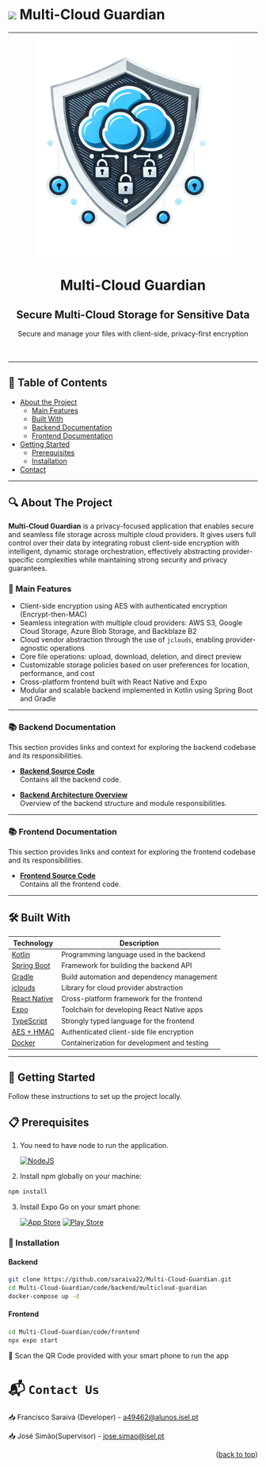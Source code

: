 # <image src ="docs/images/icon_cloud.png" width=50> Multi-Cloud Guardian

<a name="readme-top"></a>

---

<div align="center">
  <a href="docs/images/splash-screen.png">
    <img src="docs/images/Logo-MultiCloudGuardian-clean.png" alt="Multi-Cloud Guardian Splash" width="400">
  </a>
  <h1 align="center">Multi-Cloud Guardian</h1>
  <h2 align="center">Secure Multi-Cloud Storage for Sensitive Data</h2>

  <p align="center">
    Secure and manage your files with client-side, privacy-first encryption
    <br />
    <br />
    <br />

  </p>
</div>

---

## 📑 Table of Contents

- [About the Project](#-about-the-project)
  - [Main Features](#-main-features)
  - [Built With](#built-with)
  - [Backend Documentation](#-backend-documentation)
  - [Frontend Documentation](#-frontend-documentation)
- [Getting Started](#-getting-started)
  - [Prerequisites](#-prerequisites)
  - [Installation](#-installation)
- [Contact](#contact)

---

## 🔍 About The Project

**Multi-Cloud Guardian** is a privacy-focused application that enables secure and seamless file storage across multiple cloud providers. It gives users full control over their data by integrating robust client-side encryption with intelligent, dynamic storage orchestration, effectively abstracting provider-specific complexities while maintaining strong security and privacy guarantees.

### 🔐 Main Features

- Client-side encryption using AES with authenticated encryption (Encrypt-then-MAC)
- Seamless integration with multiple cloud providers: AWS S3, Google Cloud Storage, Azure Blob Storage, and Backblaze B2
- Cloud vendor abstraction through the use of `jclouds`, enabling provider-agnostic operations
- Core file operations: upload, download, deletion, and direct preview
- Customizable storage policies based on user preferences for location, performance, and cost
- Cross-platform frontend built with React Native and Expo
- Modular and scalable backend implemented in Kotlin using Spring Boot and Gradle

---

### 📚 Backend Documentation

This section provides links and context for exploring the backend codebase and its responsibilities.

- [**Backend Source Code**](./code/backend/multicloud-guardian/)  
  Contains all the backend code.

- [**Backend Architecture Overview**](./code/backend/docs/backend-impl.md)  
  Overview of the backend structure and module responsibilities.

---

### 📚 Frontend Documentation

This section provides links and context for exploring the frontend codebase and its responsibilities.

- [**Frontend Source Code**](./code/frontend/)  
  Contains all the frontend code.



---

## 🛠️ Built With

| Technology                                            | Description                                  |
| ----------------------------------------------------- | -------------------------------------------- |
| [Kotlin](https://kotlinlang.org/)                     | Programming language used in the backend     |
| [Spring Boot](https://spring.io/projects/spring-boot) | Framework for building the backend API       |
| [Gradle](https://gradle.org/)                         | Build automation and dependency management   |
| [jclouds](https://jclouds.apache.org/)                | Library for cloud provider abstraction       |
| [React Native](https://reactnative.dev/)              | Cross-platform framework for the frontend    |
| [Expo](https://expo.dev/)                             | Toolchain for developing React Native apps   |
| [TypeScript](https://www.typescriptlang.org/)         | Strongly typed language for the frontend     |
| [AES + HMAC](https://www.npmjs.com/package/crypto-js) | Authenticated client-side file encryption    |
| [Docker](https://www.docker.com/)                     | Containerization for development and testing |

---

## 🚀 Getting Started

Follow these instructions to set up the project locally.

## 📋 Prerequisites

1. You need to have node to run the application.

   [![NodeJS](https://img.shields.io/badge/node.js-6DA55F?style=for-the-badge&logo=node.js&logoColor=white)](https://nodejs.org/en)

2. Install npm globally on your machine:

```sh
npm install
```

3. Install Expo Go on your smart phone:

   [![App Store](https://img.shields.io/badge/App_Store-0D96F6?style=for-the-badge&logo=app-store&logoColor=white)](https://apps.apple.com/us/app/expo-go/id982107779)
   [![Play Store](https://img.shields.io/badge/Google_Play-414141?style=for-the-badge&logo=google-play&logoColor=white)](https://play.google.com/store/apps/details?id=host.exp.exponent&hl=en)

### 🧰 Installation

#### Backend

```bash
git clone https://github.com/saraiva22/Multi-Cloud-Guardian.git
cd Multi-Cloud-Guardian/code/backend/multicloud-guardian
docker-compose up -d
```

#### Frontend

```bash
cd Multi-Cloud-Guardian/code/frontend
npx expo start
```

📱 Scan the QR Code provided with your smart phone to run the app

# 📬 `Contact Us`

📥 Francisco Saraiva (Developer) - [a49462@alunos.isel.pt](mailto:a49462@alunos.isel.pt)

📥 José Simão(Supervisor) - [jose.simao@isel.pt](mailto:jose.simao@isel.pt)

<p align="right">(<a href="#readme-top">back to top</a>)</p>
